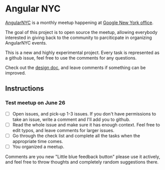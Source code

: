 # Angular NYC
[AngularNYC](http://meetup.com/AngularJS-NYC/) is a monthly meetup happening at [Google New York office](https://careers.google.com/locations/new-york/). 

The goal of this project is to open source the meetup, allowing everybody interested in giving back to the community to parciticpate in organizing AngularNYC events.

This is a new and highly experimental project. 
Every task is represented as a github issue, feel free to use the comments for any questions. 

Check out the [design doc](https://docs.google.com/document/d/1JSIPl1iIbJ-Knpr73eZ9eHRHV2qP_YchNMGLaasojaA/edit?usp=sharing), and leave comments if something can be improved.

## Instructions
### Test meetup on June 26

- [ ] Open issues, and pick-up 1-3 issues. If you don't have permissions to take an issue, write a comment and I'll add you to github.
- [ ] Read the whole issue and make sure it has enough context. Feel free to edit typos, and leave comments for larger issues. 
- [ ] Go through the check list and complete all the tasks when the appropriate time comes.
- [ ] You organized a meetup. 

Comments are you new "Little blue feedback button" please use it actively, and feel free to throw thoughts and completely random suggestions there.

